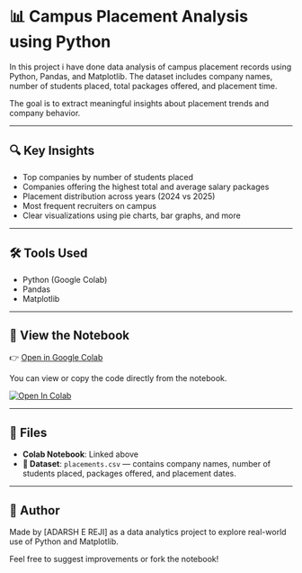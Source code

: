 # 📊 Campus Placement Analysis using Python

In this project i have done data analysis of campus placement records using Python, Pandas, and Matplotlib. The dataset includes company names, number of students placed, total packages offered, and placement time.

The goal is to extract meaningful insights about placement trends and company behavior.

---


## 🔍 Key Insights

- Top companies by number of students placed
- Companies offering the highest total and average salary packages
- Placement distribution across years (2024 vs 2025)
- Most frequent recruiters on campus
- Clear visualizations using pie charts, bar graphs, and more

---

## 🛠️ Tools Used

- Python (Google Colab)
- Pandas
- Matplotlib

---

## 📗 View the Notebook

👉 [Open in Google Colab](https://colab.research.google.com/drive/17HaJhABouMmtqtLFZvjXTy1tdBumy2Et?usp=sharing)

You can view or copy the code directly from the notebook.

  [![Open In Colab](https://colab.research.google.com/assets/colab-badge.svg)](https://colab.research.google.com/drive/17HaJhABouMmtqtLFZvjXTy1tdBumy2Et?usp=sharing)

---

## 📁 Files

- **Colab Notebook**: Linked above
- **📄 Dataset**: `placements.csv` — contains company names, number of students placed, packages offered, and placement dates.

---

## 👤 Author

Made by [ADARSH E REJI] as a data analytics project to explore real-world use of Python and Matplotlib.

Feel free to suggest improvements or fork the notebook!
